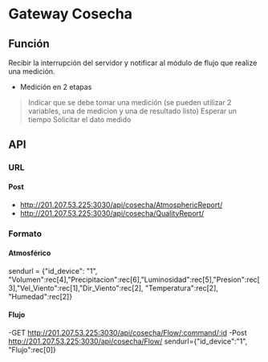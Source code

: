 # Gateway Cosecha

## Función
Recibir la interrupción del servidor y notificar al módulo de flujo que realize una medición.
- Medición en 2 etapas
> Indicar que se debe tomar una medición (se pueden utilizar 2 variables, una de medicion y una de resultado listo)
> Esperar un tiempo
> Solicitar el dato medido


## API

### URL
#### Post
- http://201.207.53.225:3030/api/cosecha/AtmosphericReport/
- http://201.207.53.225:3030/api/cosecha/QualityReport/

### Formato
#### Atmosférico
sendurl = {"id_device": "1", "Volumen":rec[4],"Precipitacion":rec[6],"Luminosidad":rec[5],"Presion":rec[3],"Vel_Viento":rec[1],"Dir_Viento":rec[2], "Temperatura":rec[2], "Humedad":rec[2]}
#### Flujo
-GET
http://201.207.53.225:3030/api/cosecha/Flow/:command/:id
-Post
http://201.207.53.225:3030/api/cosecha/Flow/
sendurl={"id_device":"1", "Flujo":rec[0]}

